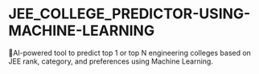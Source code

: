 # JEE_COLLEGE_PREDICTOR-USING-MACHINE-LEARNING
🚀AI-powered tool to predict top 1 or top N engineering colleges based on JEE rank, category, and preferences using Machine Learning.
